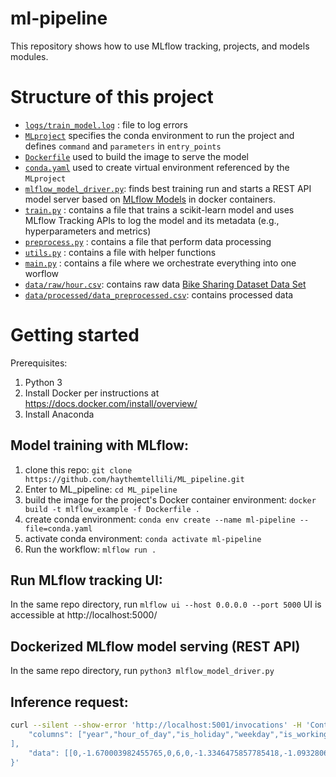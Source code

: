 # ml-pipeline

This repository shows how to use MLflow tracking, projects, and models modules. 
# Structure of this project

- [`logs/train_model.log`](https://github.com/haythemtellili/ML_pipeline/blob/master/logs/train_model.log "train_model.log") : file to log errors
- [`MLproject`](https://github.com/haythemtellili/ML_pipeline/blob/master/MLproject "MLproject") specifies the conda environment to run the project and defines `command` and `parameters` in `entry_points`
- [`Dockerfile`](https://github.com/haythemtellili/ML_pipeline/blob/master/Dockerfile "Dockerfile") used to build the image to serve the model 
- [`conda.yaml`](https://github.com/haythemtellili/ML_pipeline/blob/master/conda.yaml "conda.yaml") used to create virtual environment referenced by the `MLproject` 
- [`mlflow_model_driver.py`](https://github.com/haythemtellili/ML_pipeline/blob/master/mlflow_model_driver.py "mlflow_model_driver.py"): finds best training run and starts a REST API model server based on [MLflow Models](https://www.mlflow.org/docs/latest/models.html) in docker containers. 
- [`train.py`](https://github.com/haythemtellili/ML_pipeline/blob/master/train.py "train.py") : contains a file that trains a scikit-learn model and uses MLflow Tracking APIs to log the model and its metadata (e.g., hyperparameters and metrics)
- [`preprocess.py`](https://github.com/haythemtellili/ML_pipeline/blob/master/preprocess.py "preprocess.py") : contains a file that perform data processing
- [`utils.py`](https://github.com/haythemtellili/ML_pipeline/blob/master/utils.py "utils.py") : contains a file with helper functions
- [`main.py`](https://github.com/haythemtellili/ML_pipeline/blob/master/main.py "main.py") : contains a file where we orchestrate everything into one worflow
- [`data/raw/hour.csv`](https://github.com/haythemtellili/ML_pipeline/blob/master/data/raw/hour.csv "hour.csv"): contains raw data  [Bike Sharing Dataset Data Set](http://archive.ics.uci.edu/ml/datasets/Bike+Sharing+Dataset) 
- [`data/processed/data_preprocessed.csv`](https://github.com/haythemtellili/ML_pipeline/blob/master/data/processed/data_preprocessed.csv "data_preprocessed.csv"): contains processed data
# Getting started
Prerequisites: 

 1. Python 3
 2. Install Docker per instructions at https://docs.docker.com/install/overview/
 3. Install Anaconda 

## Model training with MLflow:

 1. clone this repo: `git clone https://github.com/haythemtellili/ML_pipeline.git`
 2. Enter to ML_pipeline: `cd ML_pipeline`
 3. build the image for the project's Docker container environment: `docker build -t mlflow_example -f Dockerfile .`
 4. create conda environment: `conda env create --name ml-pipeline --file=conda.yaml`
 5. activate conda environment: `conda activate ml-pipeline`
 6. Run the workflow: `mlflow run .`

## Run MLflow tracking UI:
In the same repo directory, run `mlflow ui --host 0.0.0.0 --port 5000`
UI is accessible at http://localhost:5000/


## Dockerized MLflow model serving (REST API)
In the same repo directory, run `python3 mlflow_model_driver.py`

## Inference request:
```bash
curl --silent --show-error 'http://localhost:5001/invocations' -H 'Content-Type: application/json' -d '{
    "columns": ["year","hour_of_day","is_holiday","weekday","is_workingday","temperature","feels_like_temperature","humidity","windspeed","year.1","dayofweek","year_season","hour_workingday_casual","hour_workingday_registered","count_season","season_1","season_2","season_3","season_4","weathersit_1","weathersit_2","weathersit_3","weathersit_4","mnth_1","mnth_2","mnth_3","mnth_4","mnth_5","mnth_6","mnth_7","mnth_8","mnth_9","mnth_10","mnth_11","mnth_12"
],
    "data": [[0,-1.670003982455765,0,6,0,-1.3346475857785418,-1.0932806043146361,0.9473724999661597,-1.5538885118643786,2011,5,2011.1,0,0,56.0,1,0,0,0,1,0,0,0,1,0,0,0,0,0,0,0,0,0,0,0]]
}'
```
